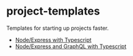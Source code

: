 # project-templates
Templates for starting up projects faster.

- [Node/Express with Typescript](node-express-typescript)
- [Node/Express and GraphQL with Typescript](node-express-typescript-graphql)
